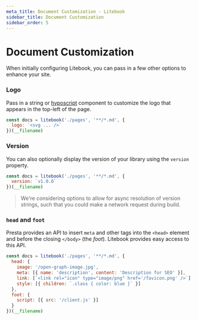 ```yaml
---
meta_title: Document Customization - Litebook
sidebar_title: Document Customization
sidebar_order: 5
---
```


# Document Customization

When initially configuring Litebook, you can pass in a few other options to
enhance your site.

### Logo

Pass in a string or [hyposcript](https://github.com/sure-thing/hyposcript)
component to customize the logo that appears in the top-left of the page.

```javascript
const docs = litebook('./pages', '**/*.md', {
  logo: `<svg ... />`
})(__filename)
```

### Version

You can also optionally display the version of your library using the `version`
property.

```javascript
const docs = litebook('./pages', '**/*.md', {
  version: `v1.0.0`
})(__filename)
```

> We're considering options to allow for async resolution of version strings,
> such that you could make a network request during build.

### `head` and `foot`

Presta provides an API to insert `meta` and other tags into the `<head>` element
and before the closing `</body>` (the _foot_). Litebook provides easy access to
this API.

```javascript
const docs = litebook('./pages', '**/*.md', {
  head: {
    image: '/open-graph-image.jpg',
    meta: [{ name: 'description', content: 'Description for SEO' }],
    link: [`<link rel="icon" type="image/png" href='/favicon.png' />`],
    style: [{ children: `.class { color: blue }` }]
  },
  foot: {
    script: [{ src: '/client.js' }]
  }
})(__filename)
```
